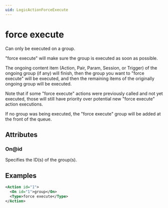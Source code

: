 ```yaml
---
uid: LogicActionForceExecute
---
```


# force execute

Can only be executed on a group.

"force execute" will make sure the group is executed as soon as possible.

The ongoing content item (Action, Pair, Param, Session, or Trigger) of the ongoing group (if any) will finish, then the group you want to "force execute" will be executed, and then the remaining items of the originally ongoing group will be executed.

Note that if some "force execute" actions were previously called and not yet executed, those will still have priority over potential new "force execute" action executions.

If no group was being executed, the "force execute" group will be added at the front of the queue.

## Attributes

### On@id

Specifies the ID(s) of the group(s).

## Examples

```xml
<Action id="1">
  <On id="1">group</On>
  <Type>force execute</Type>
</Action>
```
